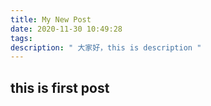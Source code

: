 ```yaml
---
title: My New Post
date: 2020-11-30 10:49:28
tags:
description: " 大家好，this is description "
---
```



## this is first post
